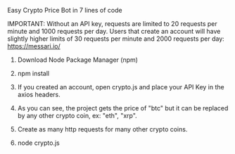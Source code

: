 Easy Crypto Price Bot in 7 lines of code

IMPORTANT: Without an API key, requests are limited to 20 requests per minute and 1000 requests per day. Users that create an account will have slightly higher limits of 30 requests per minute and 2000 requests per day: https://messari.io/

1. Download Node Package Manager (npm)

2. npm install

3. If you created an account, open crypto.js and place your API Key in the axios headers.

4. As you can see, the  project gets the price of "btc" but it can be replaced by any other crypto coin, ex: "eth", "xrp".

5. Create as many http requests for many other crypto coins.

6. node crypto.js
